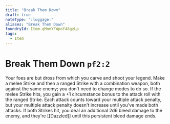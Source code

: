 ```yaml
---
title: "Break Them Down"
draft: true
noteType: ":luggage:"
aliases: "Break Them Down"
foundryId: Item.qMnmYFWpof48gzLp
tags:
  - Item
---
```


# Break Them Down `pf2:2`

Your foes are but dross from which you carve and shoot your legend. Make a melee Strike and then a ranged Strike with a combination weapon, both against the same enemy; you don't need to change modes to do so. If the melee Strike hits, you gain a +1 circumstance bonus to the attack roll with the ranged Strike. Each attack counts toward your multiple attack penalty, but your multiple attack penalty doesn't increase until you've made both attacks. If both Strikes hit, you deal an additional 2d6 bleed damage to the enemy, and they're [[Dazzled]] until this persistent bleed damage ends.
